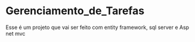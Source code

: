 # Gerenciamento_de_Tarefas
Esse é um projeto que vai ser feito com entity framework, sql server e Asp net mvc
